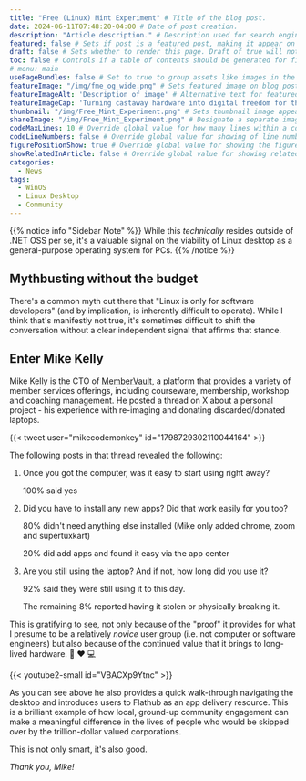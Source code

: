 ```yaml
---
title: "Free (Linux) Mint Experiment" # Title of the blog post.
date: 2024-06-11T07:48:20-04:00 # Date of post creation.
description: "Article description." # Description used for search engine.
featured: false # Sets if post is a featured post, making it appear on the sidebar. A featured post won't be listed on the sidebar if it's the current page
draft: false # Sets whether to render this page. Draft of true will not be rendered.
toc: false # Controls if a table of contents should be generated for first-level links automatically.
# menu: main
usePageBundles: false # Set to true to group assets like images in the same folder as this post.
featureImage: "/img/fme_og_wide.png" # Sets featured image on blog post.
featureImageAlt: 'Description of image' # Alternative text for featured image.
featureImageCap: 'Turning castaway hardware into digital freedom for the under-served' # Caption (optional).
thumbnail: "/img/Free_Mint_Experiment.png" # Sets thumbnail image appearing inside card on homepage.
shareImage: "/img/Free_Mint_Experiment.png" # Designate a separate image for social media sharing.
codeMaxLines: 10 # Override global value for how many lines within a code block before auto-collapsing.
codeLineNumbers: false # Override global value for showing of line numbers within code block.
figurePositionShow: true # Override global value for showing the figure label.
showRelatedInArticle: false # Override global value for showing related posts in this series at the end of the content.
categories:
  - News
tags:
  - WinOS
  - Linux Desktop
  - Community
---
```



{{% notice info "Sidebar Note" %}}
While this *technically* resides outside of .NET OSS per se, it's a valuable signal on the viability of Linux desktop as a general-purpose operating system for PCs.
{{% /notice %}}



## Mythbusting without the budget

There's a common myth out there that "Linux is only for software developers" (and by implication, is inherently difficult to operate). While I think that's manifestly not true, it's sometimes difficult to shift the conversation without a clear independent signal that affirms that stance.

## Enter Mike Kelly

Mike Kelly is the CTO of [MemberVault](https://membervault.co), a platform that provides a variety of member services offerings, including courseware, membership, workshop and coaching management. He posted a thread on X about a personal project - his experience with re-imaging and donating discarded/donated laptops.

{{< tweet user="mikecodemonkey" id="1798729302110044164" >}}

The following posts in that thread revealed the following:

1. Once you got the computer, was it easy to start using right away?

      100% said yes

2. Did you have to install any new apps? Did that work easily for you too?

      80% didn't need anything else installed (Mike only added chrome, zoom and supertuxkart)

      20% did add apps and found it easy via the app center

3. Are you still using the laptop?  And if not, how long did you use it?

      92% said they were still using it to this day.

      The remaining 8% reported having it stolen or physically breaking it.

This is gratifying to see, not only because of the "proof" it provides for what I presume to be a relatively *novice* user group (i.e. not computer or software engineers) but also because of the continued value that it brings to long-lived hardware. 🐧 ❤️ 💻

{{< youtube2-small id="VBACXp9Ytnc" >}}

As you can see above he also provides a quick walk-through navigating the desktop and introduces users to Flathub as an app delivery resource. This is a brilliant example of how local, ground-up community engagement can make a meaningful difference in the lives of people who would be skipped over by the trillion-dollar valued corporations. 

This is not only smart, it's also good.

*Thank you, Mike!*